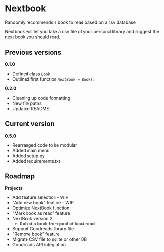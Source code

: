 # Nextbook
Randomly recommends a book to read based on a csv database

Nextbook will let you take a csv file of your personal library and suggest the next book you should read.


<h2>Previous versions</h2>

**0.1.0**
* Defined class `Book`
* Outlined first function `NextBook = Book()`

**0.2.0**
* Cleaning up code formatting
* New file paths
* Updated README


<h2>Current version</h2>

**0.5.0**
* Rearranged code to be modular
* Added main menu
* Added setup.py
* Added requirements.txt


<h2>Roadmap</h2

**Projects**

* Add feature selection - WIP
* "Add new book" feature - WIP
* Optimize NextBook function
* "Mark book as read" feature
* NextBook version 2:
  * Select a book from pool of least read
* Support Goodreads library file
* "Remove book" feature
* Migrate CSV file to sqlite or other DB
* Goodreads API integration
